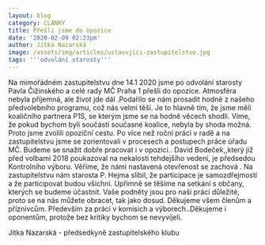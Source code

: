 ```yaml
---
layout: blog
category: CLANKY
title: Přešli jsme do opozice
date: '2020-02-09 02:23pm'
author: Jitka Nazarská
image: /assets/img/articles/ustavujici-zastupitelstvo.jpg
tags: '''odvolání starosty'''
---
```

Na mimořádném  zastupitelstvu dne 14.1 2020 jsme po odvolání starosty Pavla Čižinského a celé rady MČ Praha 1 přešli do opozice. Atmosféra nebyla příjemná, ale život jde dál .Podařilo se nám prosadit hodně z našeho předvolebního programu, což nás velmi těší. Je to hlavně tím, že jsme měli koaličního partnera P1S, se kterým jsme se na hodně věcech shodli. Víme, že pokud bychom byli součástí současné koalice, nebyla by shoda možná. Proto jsme zvolili opoziční cestu. Po více než roční práci v radě a na zastupitelstvu jsme se zorientovali v procesech a postupech práce úřadu MČ. Budeme se snažit dobře pracovat i v opozici.. David Bodeček,,který již před volbami 2018 poukazoval na nekalosti tehdejšího vedení, je předsedou Kontrolního výboru. Věříme, že námi nastavená otevřenost se zachová . Na zastupitelstvu nám starosta P. Hejma slíbil, že participace je samozdřejmostí a že participovat budou všichni. Upřímně se těšíme na setkání s občany, kterých se budeme účastnit. Vaše podněty jsou pro naši práci důležité, proto se na nás můžete obracet, tak jako dosud. Děkujeme všem členům a příznivcům. Především za práci v komisích a výborech..Děkujeme i oponentům, protože bez kritiky bychom se nevyvíjeli.

Jitka Nazarská - předsedkyně zastupitelského klubu
